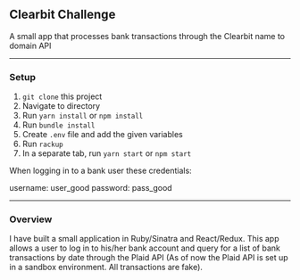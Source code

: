 ## Clearbit Challenge
A small app that processes bank transactions through the Clearbit name to domain API

---
### Setup

1. `git clone` this project
2. Navigate to directory
3. Run `yarn install` or `npm install`
4. Run `bundle install`
5. Create `.env` file and add the given variables
6. Run `rackup`
7. In a separate tab, run `yarn start` or `npm start`

When logging in to a bank user these credentials:

username: user_good
password: pass_good

---
### Overview
I have built a small application in Ruby/Sinatra and React/Redux. This app allows a user to log in to his/her bank account and query for a list of bank transactions by date through the Plaid API (As of now the Plaid API is set up in a sandbox environment. All transactions are fake).
